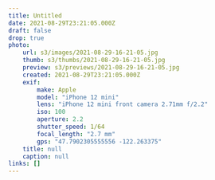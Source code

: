 ```yaml
---
title: Untitled
date: 2021-08-29T23:21:05.000Z
draft: false
drop: true
photo:
    url: s3/images/2021-08-29-16-21-05.jpg
    thumb: s3/thumbs/2021-08-29-16-21-05.jpg
    preview: s3/previews/2021-08-29-16-21-05.jpg
    created: 2021-08-29T23:21:05.000Z
    exif:
        make: Apple
        model: "iPhone 12 mini"
        lens: "iPhone 12 mini front camera 2.71mm f/2.2"
        iso: 100
        aperture: 2.2
        shutter_speed: 1/64
        focal_length: "2.7 mm"
        gps: "47.7902305555556 -122.263375"
    title: null
    caption: null
links: []
---
```


